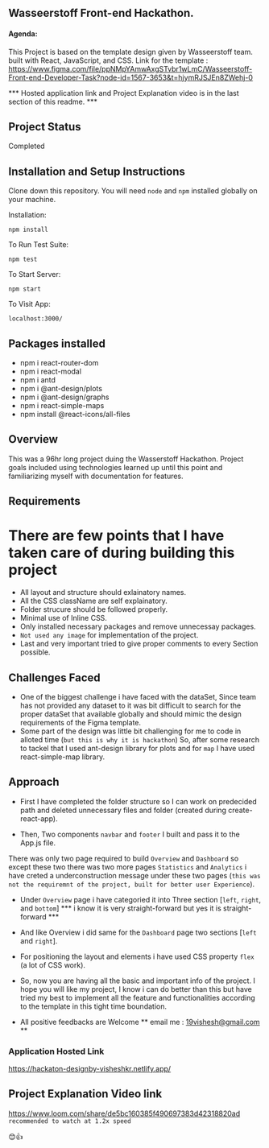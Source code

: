 ## Wasseerstoff Front-end Hackathon.

#### Agenda:

This Project is based on the template design given by Wasseerstoff team. built with React, JavaScript, and CSS.
Link for the template : https://www.figma.com/file/ppNMpYAmwAxgSTvbr1wLmC/Wasseerstoff-Front-end-Developer-Task?node-id=1567-3653&t=hjymRJSJEn8ZWehj-0

*** Hosted application link and Project Explanation video is in the last section of this readme. ***

## Project Status
Completed 

## Installation and Setup Instructions

Clone down this repository. You will need `node` and `npm` installed globally on your machine.  

Installation:

`npm install`  

To Run Test Suite:  

`npm test`  

To Start Server:

`npm start`  

To Visit App:

`localhost:3000/`  


## Packages installed
- npm i react-router-dom
- npm i react-modal
- npm i antd
- npm i @ant-design/plots  
- npm i @ant-design/graphs
- npm i react-simple-maps
- npm install @react-icons/all-files


## Overview
  
This was a 96hr long project duing the Wasserstoff Hackathon. Project goals included using technologies learned up until this point and familiarizing myself with documentation for features. 

## Requirements

# There are few points that I have taken care of during building this project
- All layout and structure should exlainatory names.
- All the CSS className are self explainatory.
- Folder strucure should be followed properly.
- Minimal use of Inline CSS.
- Only installed necessary packages and remove unnecessay packages.
- `Not used any image` for implementation of the project.
- Last and very important tried to give proper comments to every Section possible.

## Challenges Faced

- One of the biggest challenge i have faced with the dataSet, Since team has not provided any dataset to it was bit difficult to search for the proper dataSet that available globally and should mimic the design requirements of the Figma template.
- Some part of the design was little bit challenging for me to code in alloted time (`but this is why it is hackathon`) So, after some research to tackel that I used ant-design library for plots and for `map` I have used react-simple-map library.


## Approach
- First I have completed the folder structure so I can work on predecided path and deleted unnecessary files and folder (created during create-react-app).

- Then, Two components `navbar` and `footer` I built and pass it to the App.js file. 

 There was only two page required to build `Overview` and `Dashboard` so except these two there was two more pages `Statistics` and `Analytics` i have creted a underconstruction message under these two pages (`this was not the requiremnt of the project, built for better user Experience`).

- Under `Overview` page i have categoried it into Three section [`left`, `right`, and `bottom`] *** i know it is very straight-forward but yes it is straight-forward ***

- And like Overview i did same for the `Dashboard` page two sections [`left` and `right`].

- For positioning the layout and elements i have used CSS property `flex` (a lot of CSS work).

- So, now you are having all the basic and important info of the project. I hope you will like my project, I know i can do better than this but have tried my best to implement all the feature and functionalities according to the template in this tight time boundation.
- All positive feedbacks are Welcome ** email me : 19vishesh@gmail.com **



### Application Hosted Link

https://hackaton-designby-visheshkr.netlify.app/

## Project Explanation Video link

https://www.loom.com/share/de5bc160385f490697383d42318820ad
`recommended to watch at 1.2x speed`

😊👍

